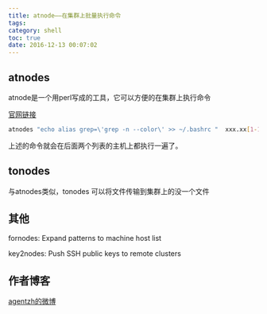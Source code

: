 ```yaml
---
title: atnode——在集群上批量执行命令
tags: 
category: shell
toc: true
date: 2016-12-13 00:07:02
---
```



## atnodes

atnode是一个用perl写成的工具，它可以方便的在集群上执行命令

[官网链接](http://search.cpan.org/~agent/SSH-Batch-0.029/bin/atnodes)


```bash
atnodes "echo alias grep=\'grep -n --color\' >> ~/.bashrc "  xxx.xx[1-10].com  yyy.yy[1-10].com
```

上述的命令就会在后面两个列表的主机上都执行一遍了。


## tonodes

与atnodes类似，tonodes 可以将文件传输到集群上的没一个文件

## 其他

fornodes: Expand patterns to machine host list

key2nodes: Push SSH public keys to remote clusters 

## 作者博客

[agentzh的微博](http://weibo.com/u/1834459124?topnav=1&wvr=6&topsug=1&is_all=1)